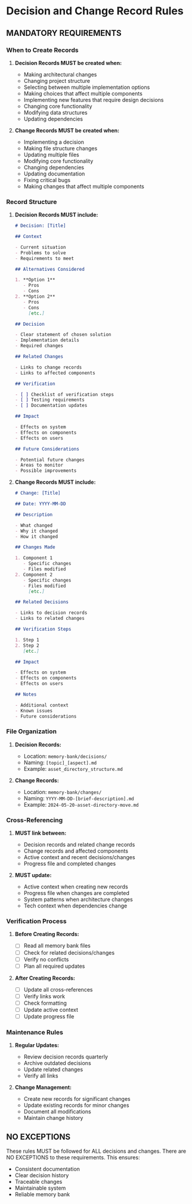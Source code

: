# Decision and Change Record Rules

## MANDATORY REQUIREMENTS

### When to Create Records

1. **Decision Records MUST be created when:**

   - Making architectural changes
   - Changing project structure
   - Selecting between multiple implementation options
   - Making choices that affect multiple components
   - Implementing new features that require design decisions
   - Changing core functionality
   - Modifying data structures
   - Updating dependencies

2. **Change Records MUST be created when:**
   - Implementing a decision
   - Making file structure changes
   - Updating multiple files
   - Modifying core functionality
   - Changing dependencies
   - Updating documentation
   - Fixing critical bugs
   - Making changes that affect multiple components

### Record Structure

1. **Decision Records MUST include:**

   ```markdown
   # Decision: [Title]

   ## Context

   - Current situation
   - Problems to solve
   - Requirements to meet

   ## Alternatives Considered

   1. **Option 1**
      - Pros
      - Cons
   2. **Option 2**
      - Pros
      - Cons
        [etc.]

   ## Decision

   - Clear statement of chosen solution
   - Implementation details
   - Required changes

   ## Related Changes

   - Links to change records
   - Links to affected components

   ## Verification

   - [ ] Checklist of verification steps
   - [ ] Testing requirements
   - [ ] Documentation updates

   ## Impact

   - Effects on system
   - Effects on components
   - Effects on users

   ## Future Considerations

   - Potential future changes
   - Areas to monitor
   - Possible improvements
   ```

2. **Change Records MUST include:**

   ```markdown
   # Change: [Title]

   ## Date: YYYY-MM-DD

   ## Description

   - What changed
   - Why it changed
   - How it changed

   ## Changes Made

   1. Component 1
      - Specific changes
      - Files modified
   2. Component 2
      - Specific changes
      - Files modified
        [etc.]

   ## Related Decisions

   - Links to decision records
   - Links to related changes

   ## Verification Steps

   1. Step 1
   2. Step 2
      [etc.]

   ## Impact

   - Effects on system
   - Effects on components
   - Effects on users

   ## Notes

   - Additional context
   - Known issues
   - Future considerations
   ```

### File Organization

1. **Decision Records:**

   - Location: `memory-bank/decisions/`
   - Naming: `[topic]_[aspect].md`
   - Example: `asset_directory_structure.md`

2. **Change Records:**
   - Location: `memory-bank/changes/`
   - Naming: `YYYY-MM-DD-[brief-description].md`
   - Example: `2024-05-20-asset-directory-move.md`

### Cross-Referencing

1. **MUST link between:**

   - Decision records and related change records
   - Change records and affected components
   - Active context and recent decisions/changes
   - Progress file and completed changes

2. **MUST update:**
   - Active context when creating new records
   - Progress file when changes are completed
   - System patterns when architecture changes
   - Tech context when dependencies change

### Verification Process

1. **Before Creating Records:**

   - [ ] Read all memory bank files
   - [ ] Check for related decisions/changes
   - [ ] Verify no conflicts
   - [ ] Plan all required updates

2. **After Creating Records:**
   - [ ] Update all cross-references
   - [ ] Verify links work
   - [ ] Check formatting
   - [ ] Update active context
   - [ ] Update progress file

### Maintenance Rules

1. **Regular Updates:**

   - Review decision records quarterly
   - Archive outdated decisions
   - Update related changes
   - Verify all links

2. **Change Management:**
   - Create new records for significant changes
   - Update existing records for minor changes
   - Document all modifications
   - Maintain change history

## NO EXCEPTIONS

These rules MUST be followed for ALL decisions and changes. There are NO EXCEPTIONS to these requirements. This ensures:

- Consistent documentation
- Clear decision history
- Traceable changes
- Maintainable system
- Reliable memory bank
